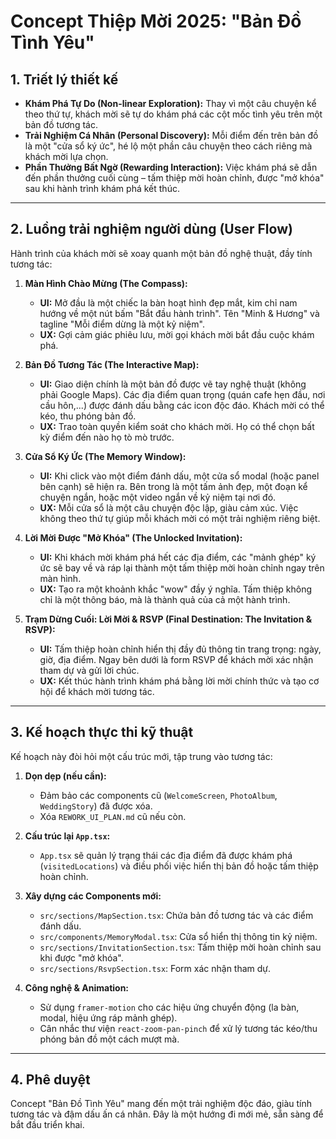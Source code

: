 # Concept Thiệp Mời 2025: "Bản Đồ Tình Yêu"

## 1. Triết lý thiết kế

- **Khám Phá Tự Do (Non-linear Exploration):** Thay vì một câu chuyện kể theo thứ tự, khách mời sẽ tự do khám phá các cột mốc tình yêu trên một bản đồ tương tác.
- **Trải Nghiệm Cá Nhân (Personal Discovery):** Mỗi điểm đến trên bản đồ là một "cửa sổ ký ức", hé lộ một phần câu chuyện theo cách riêng mà khách mời lựa chọn.
- **Phần Thưởng Bất Ngờ (Rewarding Interaction):** Việc khám phá sẽ dẫn đến phần thưởng cuối cùng – tấm thiệp mời hoàn chỉnh, được "mở khóa" sau khi hành trình khám phá kết thúc.

---

## 2. Luồng trải nghiệm người dùng (User Flow)

Hành trình của khách mời sẽ xoay quanh một bản đồ nghệ thuật, đầy tính tương tác:

1.  **Màn Hình Chào Mừng (The Compass):**
    - **UI:** Mở đầu là một chiếc la bàn hoạt hình đẹp mắt, kim chỉ nam hướng về một nút bấm "Bắt đầu hành trình". Tên "Minh & Hương" và tagline "Mỗi điểm dừng là một kỷ niệm".
    - **UX:** Gợi cảm giác phiêu lưu, mời gọi khách mời bắt đầu cuộc khám phá.

2.  **Bản Đồ Tương Tác (The Interactive Map):**
    - **UI:** Giao diện chính là một bản đồ được vẽ tay nghệ thuật (không phải Google Maps). Các địa điểm quan trọng (quán cafe hẹn đầu, nơi cầu hôn,...) được đánh dấu bằng các icon độc đáo. Khách mời có thể kéo, thu phóng bản đồ.
    - **UX:** Trao toàn quyền kiểm soát cho khách mời. Họ có thể chọn bất kỳ điểm đến nào họ tò mò trước.

3.  **Cửa Sổ Ký Ức (The Memory Window):**
    - **UI:** Khi click vào một điểm đánh dấu, một cửa sổ modal (hoặc panel bên cạnh) sẽ hiện ra. Bên trong là một tấm ảnh đẹp, một đoạn kể chuyện ngắn, hoặc một video ngắn về kỷ niệm tại nơi đó.
    - **UX:** Mỗi cửa sổ là một câu chuyện độc lập, giàu cảm xúc. Việc không theo thứ tự giúp mỗi khách mời có một trải nghiệm riêng biệt.

4.  **Lời Mời Được "Mở Khóa" (The Unlocked Invitation):**
    - **UI:** Khi khách mời khám phá hết các địa điểm, các "mảnh ghép" ký ức sẽ bay về và ráp lại thành một tấm thiệp mời hoàn chỉnh ngay trên màn hình.
    - **UX:** Tạo ra một khoảnh khắc "wow" đầy ý nghĩa. Tấm thiệp không chỉ là một thông báo, mà là thành quả của cả một hành trình.

5.  **Trạm Dừng Cuối: Lời Mời & RSVP (Final Destination: The Invitation & RSVP):**
    - **UI:** Tấm thiệp hoàn chỉnh hiển thị đầy đủ thông tin trang trọng: ngày, giờ, địa điểm. Ngay bên dưới là form RSVP để khách mời xác nhận tham dự và gửi lời chúc.
    - **UX:** Kết thúc hành trình khám phá bằng lời mời chính thức và tạo cơ hội để khách mời tương tác.

---

## 3. Kế hoạch thực thi kỹ thuật

Kế hoạch này đòi hỏi một cấu trúc mới, tập trung vào tương tác:

1.  **Dọn dẹp (nếu cần):**
    - Đảm bảo các components cũ (`WelcomeScreen`, `PhotoAlbum`, `WeddingStory`) đã được xóa.
    - Xóa `REWORK_UI_PLAN.md` cũ nếu còn.

2.  **Cấu trúc lại `App.tsx`:**
    - `App.tsx` sẽ quản lý trạng thái các địa điểm đã được khám phá (`visitedLocations`) và điều phối việc hiển thị bản đồ hoặc tấm thiệp hoàn chỉnh.

3.  **Xây dựng các Components mới:**
    - `src/sections/MapSection.tsx`: Chứa bản đồ tương tác và các điểm đánh dấu.
    - `src/components/MemoryModal.tsx`: Cửa sổ hiển thị thông tin kỷ niệm.
    - `src/sections/InvitationSection.tsx`: Tấm thiệp mời hoàn chỉnh sau khi được "mở khóa".
    - `src/sections/RsvpSection.tsx`: Form xác nhận tham dự.

4.  **Công nghệ & Animation:**
    - Sử dụng `framer-motion` cho các hiệu ứng chuyển động (la bàn, modal, hiệu ứng ráp mảnh ghép).
    - Cân nhắc thư viện `react-zoom-pan-pinch` để xử lý tương tác kéo/thu phóng bản đồ một cách mượt mà.

---

## 4. Phê duyệt

Concept "Bản Đồ Tình Yêu" mang đến một trải nghiệm độc đáo, giàu tính tương tác và đậm dấu ấn cá nhân. Đây là một hướng đi mới mẻ, sẵn sàng để bắt đầu triển khai. 